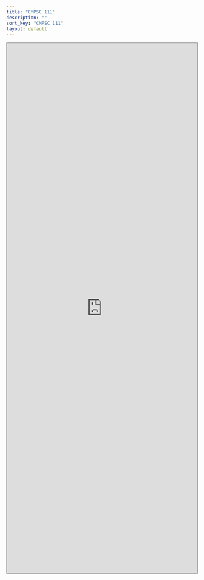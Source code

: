 ```yaml
---
title: "CMPSC 111"
description: ""
sort_key: "CMPSC 111"
layout: default
---
```


<style>
     iframe { width: 100%; height: 1400px; }
</style>

<iframe src="https://calendar.google.com/calendar/embed?height=600&wkst=1&bgcolor=%23ffffff&ctz=America%2FLos_Angeles&mode=WEEK&src=Y19mMjI0ZDdjYmI2ZmIxMjk1YjY3OGU0NzlkODBlYTg2OTI3YjM1MzNjZmYyMjgzOGRiMjVhZDZhYzgwZTAyOWE0QGdyb3VwLmNhbGVuZGFyLmdvb2dsZS5jb20&color=%23AD1457" style="border:solid 1px #777" width="800" height="600" frameborder="0" scrolling="no"></iframe>